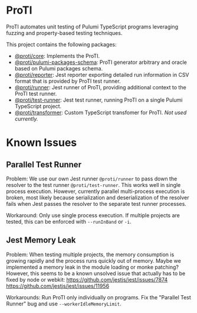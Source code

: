 # ProTI

ProTI automates unit testing of Pulumi TypeScript programs leveraging fuzzing and property-based testing techniques.

This project contains the following packages:

* [@proti/core](./proti-core/): Implements the ProTI.
* [@proti/pulumi-packages-schema](./proti-pulumi-packages-schema/): ProTI generator arbitrary and oracle based on Pulumi packages schema.
* [@proti/reporter](./proti-reporter/): Jest reporter exporting detailed run information in CSV format that is provided by ProTI test runner.
* [@proti/runner](./proti-runner/): Jest runner of ProTI, providing additional context to the ProTI test runner.
* [@proti/test-runner](./proti-test-runner/): Jest test runner, running ProTI on a single Pulumi TypeScript project.
* [@proti/transformer](./proti-transformer/): Custom TypeScript transfomer for ProTI. *Not used currently.*

# Known Issues

## Parallel Test Runner

Problem: We use our own Jest runner `@proti/runner` to pass down the resolver to the test runner `@proti/test-runner`. This works well in single process execution. However, currently parallel multi-process execution is broken, most likely because serialization and deserialization of the resolver fails when Jest passes the resolver to the separate test runner processes.

Workaround: Only use single process execution. If multiple projects are tested, this can be enforced with `--runInBand` or `-i`.

## Jest Memory Leak

Problem: When testing multiple projects, the memory consumption is growing rapidly and the process runs quickly out of memory. Maybe we implemented a memory leak in the module loading or monke patching? However, this seems to be a known unsolved issue that actually has to be fixed by node or webkit: https://github.com/jestjs/jest/issues/7874 https://github.com/jestjs/jest/issues/11956

Workarounds: Run ProTI only individually on programs. Fix the "Parallel Test Runner" bug and use `--workerIdleMemoryLimit`.

